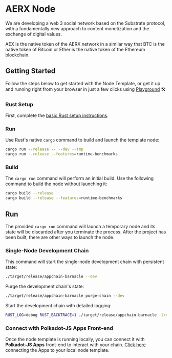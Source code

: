 # AERX Node
We are developing a web 3 social network based on the Substrate protocol, with a fundamentally new approach to content monetization and the exchange of digital values.

AEX is the native token of the AERX network in a similar way that BTC is the native token of Bitcoin or Ether is the native token of the Ethereum blockchain.

## Getting Started

Follow the steps below to get started with the Node Template, or get it up and running right from your browser
in just a few clicks using [Playground](https://playground.substrate.dev/) :hammer_and_wrench:


### Rust Setup

First, complete the [basic Rust setup instructions](./docs/rust-setup.md).

### Run

Use Rust's native `cargo` command to build and launch the template node:

```sh
cargo run --release -- --dev --tmp
cargo run --release --features=runtime-benchmarks
```

### Build

The `cargo run` command will perform an initial build. Use the following command to build the node
without launching it:

```sh
cargo build --release
cargo build --release --features=runtime-benchmarks
```

## Run

The provided `cargo run` command will launch a temporary node and its state will be discarded after
you terminate the process. After the project has been built, there are other ways to launch the
node.

### Single-Node Development Chain

This command will start the single-node development chain with persistent state:

```bash
./target/release/appchain-barnacle --dev
```

Purge the development chain's state:

```bash
./target/release/appchain-barnacle purge-chain --dev
```

Start the development chain with detailed logging:

```bash
RUST_LOG=debug RUST_BACKTRACE=1 ./target/release/appchain-barnacle -lruntime=debug --dev
```

### Connect with Polkadot-JS Apps Front-end

Once the node template is running locally, you can connect it with **Polkadot-JS Apps** front-end
to interact with your chain. [Click here](https://polkadot.js.org/apps/#/explorer?rpc=ws://localhost:9944) connecting the Apps to your local node template.
